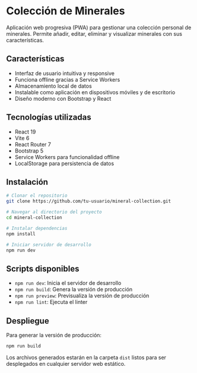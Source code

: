 # Colección de Minerales

Aplicación web progresiva (PWA) para gestionar una colección personal de minerales. Permite añadir, editar, eliminar y visualizar minerales con sus características.

## Características

- Interfaz de usuario intuitiva y responsive
- Funciona offline gracias a Service Workers
- Almacenamiento local de datos
- Instalable como aplicación en dispositivos móviles y de escritorio
- Diseño moderno con Bootstrap y React

## Tecnologías utilizadas

- React 19
- Vite 6
- React Router 7
- Bootstrap 5
- Service Workers para funcionalidad offline
- LocalStorage para persistencia de datos

## Instalación

```bash
# Clonar el repositorio
git clone https://github.com/tu-usuario/mineral-collection.git

# Navegar al directorio del proyecto
cd mineral-collection

# Instalar dependencias
npm install

# Iniciar servidor de desarrollo
npm run dev
```

## Scripts disponibles

- `npm run dev`: Inicia el servidor de desarrollo
- `npm run build`: Genera la versión de producción
- `npm run preview`: Previsualiza la versión de producción
- `npm run lint`: Ejecuta el linter

## Despliegue

Para generar la versión de producción:

```bash
npm run build
```

Los archivos generados estarán en la carpeta `dist` listos para ser desplegados en cualquier servidor web estático.

